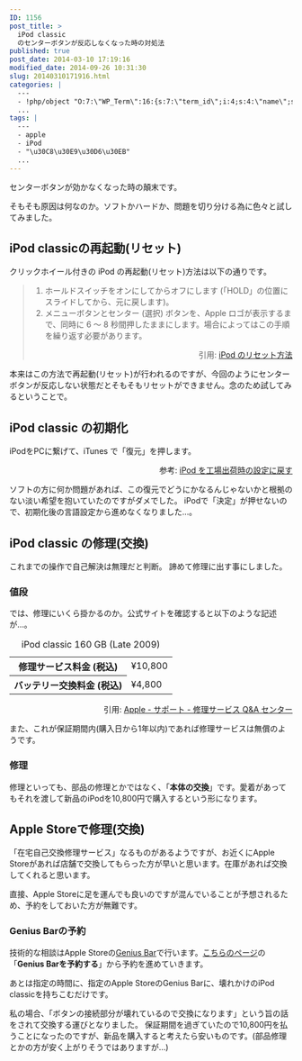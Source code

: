 ```yaml
---
ID: 1156
post_title: >
  iPod classic
  のセンターボタンが反応しなくなった時の対処法
published: true
post_date: 2014-03-10 17:19:16
modified_date: 2014-09-26 10:31:30
slug: 20140310171916.html
categories: |
  ---
  - !php/object "O:7:\"WP_Term\":16:{s:7:\"term_id\";i:4;s:4:\"name\";s:12:\"\u304A\u5F79\u7ACB\u3061\";s:4:\"slug\";s:36:\"%e3%81%8a%e5%bd%b9%e7%ab%8b%e3%81%a1\";s:10:\"term_group\";i:0;s:16:\"term_taxonomy_id\";i:4;s:8:\"taxonomy\";s:8:\"category\";s:11:\"description\";s:0:\"\";s:6:\"parent\";i:0;s:5:\"count\";i:6;s:6:\"filter\";s:3:\"raw\";s:6:\"cat_ID\";i:4;s:14:\"category_count\";i:6;s:20:\"category_description\";s:0:\"\";s:8:\"cat_name\";s:12:\"\u304A\u5F79\u7ACB\u3061\";s:17:\"category_nicename\";s:36:\"%e3%81%8a%e5%bd%b9%e7%ab%8b%e3%81%a1\";s:15:\"category_parent\";i:0;}"
  ...
tags: |
  ---
  - apple
  - iPod
  - "\u30C8\u30E9\u30D6\u30EB"
  ...
---
```

センターボタンが効かなくなった時の顛末です。
<!--more-->
そもそも原因は何なのか。ソフトかハードか、問題を切り分ける為に色々と試してみました。

<h2>iPod classicの再起動(リセット)</h2>
クリックホイール付きの iPod の再起動(リセット)方法は以下の通りです。
<BLOCKQUOTE><ol>
 <li>ホールドスイッチをオンにしてからオフにします (「HOLD」の位置にスライドしてから、元に戻します)。</li>
 <li>メニューボタンとセンター (選択) ボタンを、Apple ロゴが表示するまで、同時に 6 ～ 8 秒間押したままにします。場合によってはこの手順を繰り返す必要があります。</li>
</ol>
<p align="right">引用: <a href="http://support.apple.com/kb/HT1320?viewlocale=ja_JP">iPod のリセット方法</a></p></BLOCKQUOTE>

本来はこの方法で再起動(リセット)が行われるのですが、今回のようにセンターボタンが反応しない状態だとそもそもリセットができません。念のため試してみるということで。

<h2>iPod classic の初期化</h2>
iPodをPCに繋げて、iTunes で「復元」を押します。
<p align="right">参考: <a href="http://support.apple.com/kb/ht1339?viewlocale=ja_JP">iPod を工場出荷時の設定に戻す</a></p>

ソフトの方に何か問題があれば、この復元でどうにかなるんじゃないかと根拠のない淡い希望を抱いていたのですがダメでした。
iPodで「決定」が押せないので、初期化後の言語設定から進めなくなりました…。

<h2>iPod classic の修理(交換)</h2>
これまでの操作で自己解決は無理だと判断。
諦めて修理に出す事にしました。

<h3>値段</h3>
では、修理にいくら掛かるのか。公式サイトを確認すると以下のような記述が…。

<table class="table table-bordered" style="table-layout: fixed;">
<caption>iPod classic 160 GB (Late 2009) </caption>
<tr><th>修理サービス料金 (税込) </th><td>¥10,800</td></tr>
<tr><th>バッテリー交換料金 (税込)</th><td>¥4,800</td></tr>
</table>
<p align="right">引用: <a href="http://goo.gl/wKvt5">Apple - サポート - 修理サービス Q&A センター</a></p>

また、これが保証期間内(購入日から1年以内)であれば修理サービスは無償のようです。

<h3>修理</h3>
修理といっても、部品の修理とかではなく、「<strong>本体の交換</strong>」です。愛着があってもそれを渡して新品のiPodを10,800円で購入するという形になります。


<h2>Apple Storeで修理(交換)</h2>
「在宅自己交換修理サービス」なるものがあるようですが、お近くにApple Storeがあれば店舗で交換してもらった方が早いと思います。在庫があれば交換してくれると思います。

直接、Apple Storeに足を運んでも良いのですが混んでいることが予想されるため、予約をしておいた方が無難です。
<h3>Genius Barの予約</h3>
技術的な相談はApple Storeの<a href="https://www.apple.com/jp/retail/geniusbar/">Genius Bar</a>で行います。<a href="https://www.apple.com/jp/retail/geniusbar/">こちらのページ</a>の「<strong>Genius Barを予約する</strong>」から予約を進めていきます。

あとは指定の時間に、指定のApple StoreのGenius Barに、壊れかけのiPod classicを持ちこむだけです。

私の場合、「ボタンの接続部分が壊れているので交換になります」という旨の話をされて交換する運びとなりました。
保証期間を過ぎていたので10,800円を払うことになったのですが、新品を購入すると考えたら安いものです。(部品修理とかの方が安く上がりそうではありますが…)